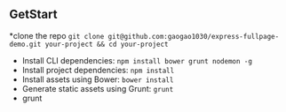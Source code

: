 ## GetStart
  *clone the repo `git clone git@github.com:gaogao1030/express-fullpage-demo.git your-project && cd your-project`
  * Install CLI dependencies: `npm install bower grunt nodemon -g`
  * Install project dependencies: `npm install`
  * Install assets using Bower: `bower install`
  * Generate static assets using Grunt: `grunt`
  * grunt
